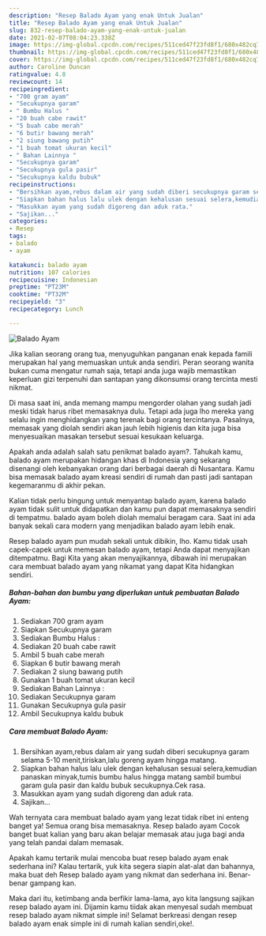 ```yaml
---
description: "Resep Balado Ayam yang enak Untuk Jualan"
title: "Resep Balado Ayam yang enak Untuk Jualan"
slug: 832-resep-balado-ayam-yang-enak-untuk-jualan
date: 2021-02-07T08:04:23.338Z
image: https://img-global.cpcdn.com/recipes/511ced47f23fd8f1/680x482cq70/balado-ayam-foto-resep-utama.jpg
thumbnail: https://img-global.cpcdn.com/recipes/511ced47f23fd8f1/680x482cq70/balado-ayam-foto-resep-utama.jpg
cover: https://img-global.cpcdn.com/recipes/511ced47f23fd8f1/680x482cq70/balado-ayam-foto-resep-utama.jpg
author: Caroline Duncan
ratingvalue: 4.8
reviewcount: 14
recipeingredient:
- "700 gram ayam"
- "Secukupnya garam"
- " Bumbu Halus "
- "20 buah cabe rawit"
- "5 buah cabe merah"
- "6 butir bawang merah"
- "2 siung bawang putih"
- "1 buah tomat ukuran kecil"
- " Bahan Lainnya "
- "Secukupnya garam"
- "Secukupnya gula pasir"
- "Secukupnya kaldu bubuk"
recipeinstructions:
- "Bersihkan ayam,rebus dalam air yang sudah diberi secukupnya garam selama 5-10 menit,tiriskan,lalu goreng ayam hingga matang."
- "Siapkan bahan halus lalu ulek dengan kehalusan sesuai selera,kemudian panaskan minyak,tumis bumbu halus hingga matang sambil bumbui garam gula pasir dan kaldu bubuk secukupnya.Cek rasa."
- "Masukkan ayam yang sudah digoreng dan aduk rata."
- "Sajikan..."
categories:
- Resep
tags:
- balado
- ayam

katakunci: balado ayam 
nutrition: 107 calories
recipecuisine: Indonesian
preptime: "PT23M"
cooktime: "PT32M"
recipeyield: "3"
recipecategory: Lunch

---
```



![Balado Ayam](https://img-global.cpcdn.com/recipes/511ced47f23fd8f1/680x482cq70/balado-ayam-foto-resep-utama.jpg)

Jika kalian seorang orang tua, menyuguhkan panganan enak kepada famili merupakan hal yang memuaskan untuk anda sendiri. Peran seorang  wanita bukan cuma mengatur rumah saja, tetapi anda juga wajib memastikan keperluan gizi terpenuhi dan santapan yang dikonsumsi orang tercinta mesti nikmat.

Di masa  saat ini, anda memang mampu mengorder olahan yang sudah jadi meski tidak harus ribet memasaknya dulu. Tetapi ada juga lho mereka yang selalu ingin menghidangkan yang terenak bagi orang tercintanya. Pasalnya, memasak yang diolah sendiri akan jauh lebih higienis dan kita juga bisa menyesuaikan masakan tersebut sesuai kesukaan keluarga. 



Apakah anda adalah salah satu penikmat balado ayam?. Tahukah kamu, balado ayam merupakan hidangan khas di Indonesia yang sekarang disenangi oleh kebanyakan orang dari berbagai daerah di Nusantara. Kamu bisa memasak balado ayam kreasi sendiri di rumah dan pasti jadi santapan kegemaranmu di akhir pekan.

Kalian tidak perlu bingung untuk menyantap balado ayam, karena balado ayam tidak sulit untuk didapatkan dan kamu pun dapat memasaknya sendiri di tempatmu. balado ayam boleh diolah memalui beragam cara. Saat ini ada banyak sekali cara modern yang menjadikan balado ayam lebih enak.

Resep balado ayam pun mudah sekali untuk dibikin, lho. Kamu tidak usah capek-capek untuk memesan balado ayam, tetapi Anda dapat menyajikan ditempatmu. Bagi Kita yang akan menyajikannya, dibawah ini merupakan cara membuat balado ayam yang nikamat yang dapat Kita hidangkan sendiri.

<!--inarticleads1-->

##### Bahan-bahan dan bumbu yang diperlukan untuk pembuatan Balado Ayam:

1. Sediakan 700 gram ayam
1. Siapkan Secukupnya garam
1. Sediakan  Bumbu Halus :
1. Sediakan 20 buah cabe rawit
1. Ambil 5 buah cabe merah
1. Siapkan 6 butir bawang merah
1. Sediakan 2 siung bawang putih
1. Gunakan 1 buah tomat ukuran kecil
1. Sediakan  Bahan Lainnya :
1. Sediakan Secukupnya garam
1. Gunakan Secukupnya gula pasir
1. Ambil Secukupnya kaldu bubuk




<!--inarticleads2-->

##### Cara membuat Balado Ayam:

1. Bersihkan ayam,rebus dalam air yang sudah diberi secukupnya garam selama 5-10 menit,tiriskan,lalu goreng ayam hingga matang.
1. Siapkan bahan halus lalu ulek dengan kehalusan sesuai selera,kemudian panaskan minyak,tumis bumbu halus hingga matang sambil bumbui garam gula pasir dan kaldu bubuk secukupnya.Cek rasa.
1. Masukkan ayam yang sudah digoreng dan aduk rata.
1. Sajikan...




Wah ternyata cara membuat balado ayam yang lezat tidak ribet ini enteng banget ya! Semua orang bisa memasaknya. Resep balado ayam Cocok banget buat kalian yang baru akan belajar memasak atau juga bagi anda yang telah pandai dalam memasak.

Apakah kamu tertarik mulai mencoba buat resep balado ayam enak sederhana ini? Kalau tertarik, yuk kita segera siapin alat-alat dan bahannya, maka buat deh Resep balado ayam yang nikmat dan sederhana ini. Benar-benar gampang kan. 

Maka dari itu, ketimbang anda berfikir lama-lama, ayo kita langsung sajikan resep balado ayam ini. Dijamin kamu tiidak akan menyesal sudah membuat resep balado ayam nikmat simple ini! Selamat berkreasi dengan resep balado ayam enak simple ini di rumah kalian sendiri,oke!.

